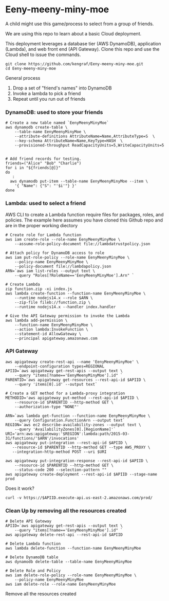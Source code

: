 # Eeny-meeny-miny-moe
A child might use this game/process to select from a group of friends.

We are using this repo to learn about a basic Cloud deployment.

This deployment leverages a database tier (AWS DynamoDB), application (Lambda), and web front end (API Gateway).  Clone this repo and use the Cloud shell to issue the commands.
```
git clone https://github.com/kengraf/Eeny-meeny-miny-moe.git
cd Eeny-meeny-miny-moe
```

General process
1) Drop a set of "friend's names" into DynamoDB
2) Invoke a lambda to pick a friend
3) Repeat until you run out of friends

### DynamoDB: used to store your friends
```
# Create a new table named `EenyMeenyMinyMoe`
aws dynamodb create-table \
    --table-name EenyMeenyMinyMoe \
    --attribute-definitions AttributeName=Name,AttributeType=S  \
    --key-schema AttributeName=Name,KeyType=HASH  \
    --provisioned-throughput ReadCapacityUnits=5,WriteCapacityUnits=5
    
```
    
```
# Add friend records for testing.  
friends=("Alice" "Bob" "Charlie")
for i in "${friends[@]}"
do
   : 
  aws dynamodb put-item --table-name EenyMeenyMinyMoe --item \
    '{ "Name": {"S": "'$i'"} }' 
done

```

### Lambda: used to select a friend
AWS CLI to create a Lambda function require files for packages, roles, and policies.  The example here assumes you have cloned this Github repo and are in the proper working diectory

```
# Create role for Lambda function
aws iam create-role --role-name EenyMeenyMinyMoe \
    --assume-role-policy-document file://lambdatrustpolicy.json
```
```
# Attach policy for DynamoDB access to role
aws iam put-role-policy --role-name EenyMeenyMinyMoe \
    --policy-name EenyMeenyMinyMoe \
    --policy-document file://lambdapolicy.json
ARN=`aws iam list-roles --output text \
    --query "Roles[?RoleName=='EenyMeenyMinyMoe'].Arn" `
```
```
# Create Lambda
zip function.zip -xi index.js
aws lambda create-function --function-name EenyMeenyMinyMoe \
    --runtime nodejs14.x --role $ARN \
    --zip-file fileb://function.zip \
    --runtime nodejs14.x --handler index.handler
```
```
# Give the API Gateway permission to invoke the Lambda
aws lambda add-permission \
    --function-name EenyMeenyMinyMoe \
    --action lambda:InvokeFunction \
    --statement-id AllowGateway \
    --principal apigateway.amazonaws.com
```

### API Gateway
```
aws apigateway create-rest-api --name 'EenyMeenyMinyMoe' \
    --endpoint-configuration types=REGIONAL
APIID=`aws apigateway get-rest-apis --output text \
    --query "items[?name=='EenyMeenyMinyMoe'].id" `
PARENTID=`aws apigateway get-resources --rest-api-id $APIID \
    --query 'items[0].id' --output text`

# Create a GET method for a Lambda-proxy integration
METHODID='aws apigateway put-method --rest-api-id $APIID \
    --resource-id $PARENTID --http-method GET \
    --authorization-type "NONE"'
            
ARN=`aws lambda get-function --function-name EenyMeenyMinyMoe \
    --query Configuration.FunctionArn --output text`
REGION=`aws ec2 describe-availability-zones --output text \
    --query 'AvailabilityZones[0].[RegionName]'`
URI='arn:aws:apigateway:'$REGION':lambda:path/2015-03-31/functions/'$ARN'/invocations'
aws apigateway put-integration --rest-api-id $APIID \
   --resource-id $PARENTID --http-method GET --type AWS_PROXY \
   --integration-http-method POST --uri $URI
   
aws apigateway put-integration-response --rest-api-id $APIID \
    --resource-id $PARENTID --http-method GET \
    --status-code 200 --selection-pattern "" 
aws apigateway create-deployment --rest-api-id $APIID --stage-name prod
```

Does it work?
```
curl -v https://$APIID.execute-api.us-east-2.amazonaws.com/prod/
```

### Clean Up by removing all the resources created
```
# Delete API Gateway
APIID=`aws apigateway get-rest-apis --output text \
    --query "items[?name=='EenyMeenyMinyMoe'].id" `
aws apigateway delete-rest-api --rest-api-id $APIID

# Delete Lambda function
aws lambda delete-function --function-name EenyMeenyMinyMoe

# Delete DynamoDB table
aws dynamodb delete-table --table-name EenyMeenyMinyMoe

# Delete Role and Policy
aws iam delete-role-policy --role-name EenyMeenyMinyMoe \
    --policy-name EenyMeenyMinyMoe
aws iam delete-role --role-name EenyMeenyMinyMoe 
```

Remove all the resources created

